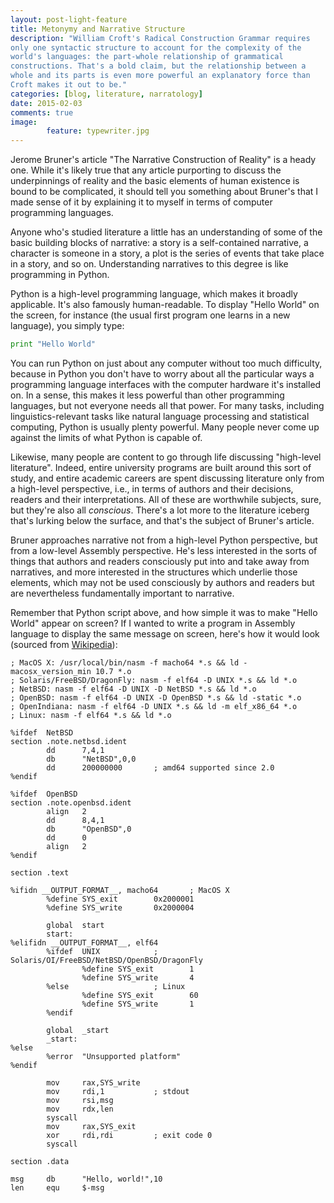 ```yaml
---
layout: post-light-feature
title: Metonymy and Narrative Structure
description: "William Croft's Radical Construction Grammar requires
only one syntactic structure to account for the complexity of the
world's languages: the part-whole relationship of grammatical
constructions. That's a bold claim, but the relationship between a
whole and its parts is even more powerful an explanatory force than
Croft makes it out to be."
categories: [blog, literature, narratology] 
date: 2015-02-03
comments: true
image: 
        feature: typewriter.jpg
---
```



Jerome Bruner's article "The Narrative Construction of Reality" is a
heady one. While it's likely true that any article purporting to
discuss the underpinnings of reality and the basic elements of human
existence is bound to be complicated, it should tell you something
about Bruner's that I made sense of it by explaining it to myself in
terms of computer programming languages.

Anyone who's studied literature a little has an understanding of some
of the basic building blocks of narrative: a story is a self-contained
narrative, a character is someone in a story, a plot is the series of
events that take place in a story, and so on. Understanding narratives
to this degree is like programming in Python.

Python is a high-level programming language, which makes it broadly
applicable. It's also famously human-readable. To display "Hello
World" on the screen, for instance (the usual first program one learns
in a new language), you simply type:

```Python
print "Hello World"
```

You can run Python on just about any computer without too
much difficulty, because in Python you don't have to worry about all the
particular ways a programming language interfaces with the computer
hardware it's installed on. In a sense, this makes it less powerful
than other programming languages, but not everyone needs all that
power. For many tasks, including linguistics-relevant tasks like
natural language processing and statistical computing, Python is
usually plenty powerful. Many people never come up against the limits
of what Python is capable of.

Likewise, many people are content to go through life discussing
"high-level literature". Indeed, entire university programs are
built around this sort of study, and entire academic careers are spent
discussing literature only from a high-level perspective, i.e., in
terms of authors and their decisions, readers and their
interpretations. All of these are worthwhile subjects, sure, but
they're also all *conscious*. There's a lot more to the literature
iceberg that's lurking below the surface, and that's the subject of
Bruner's article.

Bruner approaches narrative not from a high-level Python perspective,
but from a low-level Assembly perspective. He's less interested in the
sorts of things that authors and readers consciously put into and take
away from narratives, and more interested in the structures which
underlie those elements, which may not be used consciously by authors
and readers but are nevertheless fundamentally important to
narrative.

Remember that Python script above, and how simple it was to make
"Hello World" appear on screen? If I wanted to write a program in
Assembly language to display the same message on screen, here's how it
would look (sourced from
[Wikipedia](http://en.wikipedia.org/wiki/List_of_Hello_world_program_examples)): 

```Assembly
; MacOS X: /usr/local/bin/nasm -f macho64 *.s && ld -macosx_version_min 10.7 *.o
; Solaris/FreeBSD/DragonFly: nasm -f elf64 -D UNIX *.s && ld *.o
; NetBSD: nasm -f elf64 -D UNIX -D NetBSD *.s && ld *.o
; OpenBSD: nasm -f elf64 -D UNIX -D OpenBSD *.s && ld -static *.o
; OpenIndiana: nasm -f elf64 -D UNIX *.s && ld -m elf_x86_64 *.o
; Linux: nasm -f elf64 *.s && ld *.o
 
%ifdef  NetBSD
section .note.netbsd.ident
        dd      7,4,1
        db      "NetBSD",0,0
        dd      200000000       ; amd64 supported since 2.0
%endif
 
%ifdef  OpenBSD
section .note.openbsd.ident
        align   2
        dd      8,4,1
        db      "OpenBSD",0
        dd      0
        align   2
%endif
 
section .text
 
%ifidn __OUTPUT_FORMAT__, macho64       ; MacOS X
        %define SYS_exit        0x2000001
        %define SYS_write       0x2000004
 
        global  start
        start:
%elifidn __OUTPUT_FORMAT__, elf64
        %ifdef  UNIX            ; Solaris/OI/FreeBSD/NetBSD/OpenBSD/DragonFly
                %define SYS_exit        1
                %define SYS_write       4
        %else                   ; Linux
                %define SYS_exit        60
                %define SYS_write       1
        %endif
 
        global  _start
        _start:
%else
        %error  "Unsupported platform"
%endif
 
        mov     rax,SYS_write
        mov     rdi,1           ; stdout
        mov     rsi,msg
        mov     rdx,len
        syscall
        mov     rax,SYS_exit
        xor     rdi,rdi         ; exit code 0
        syscall
 
section .data
 
msg     db      "Hello, world!",10
len     equ     $-msg
```
